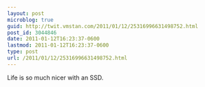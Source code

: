 ```yaml
---
layout: post
microblog: true
guid: http://twit.vmstan.com/2011/01/12/25316996631498752.html
post_id: 3044846
date: 2011-01-12T16:23:37-0600
lastmod: 2011-01-12T16:23:37-0600
type: post
url: /2011/01/12/25316996631498752.html
---
```

Life is so much nicer with an SSD.
